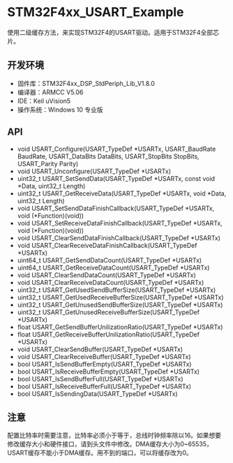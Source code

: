 # STM32F4xx_USART_Example

使用二级缓存方法，来实现STM32F4的USART驱动。适用于STM32F4全部芯片。

## 开发环境

* 固件库：STM32F4xx_DSP_StdPeriph_Lib_V1.8.0
* 编译器：ARMCC V5.06
* IDE：Keil uVision5
* 操作系统：Windows 10 专业版

## API

* void USART_Configure(USART_TypeDef *USARTx, USART_BaudRate BaudRate, USART_DataBits DataBits, USART_StopBits StopBits, USART_Parity Parity)
* void USART_Unconfigure(USART_TypeDef *USARTx)
* uint32_t USART_SetSendData(USART_TypeDef *USARTx, const void *Data, uint32_t Length)
* uint32_t USART_GetReceiveData(USART_TypeDef *USARTx, void *Data, uint32_t Length)
* void USART_SetSendDataFinishCallback(USART_TypeDef *USARTx, void (*Function)(void))
* void USART_SetReceiveDataFinishCallback(USART_TypeDef *USARTx, void (*Function)(void))
* void USART_ClearSendDataFinishCallback(USART_TypeDef *USARTx)
* void USART_ClearReceiveDataFinishCallback(USART_TypeDef *USARTx)
* uint64_t USART_GetSendDataCount(USART_TypeDef *USARTx)
* uint64_t USART_GetReceiveDataCount(USART_TypeDef *USARTx)
* void USART_ClearSendDataCount(USART_TypeDef *USARTx)
* void USART_ClearReceiveDataCount(USART_TypeDef *USARTx)
* uint32_t USART_GetUsedSendBufferSize(USART_TypeDef *USARTx)
* uint32_t USART_GetUsedReceiveBufferSize(USART_TypeDef *USARTx)
* uint32_t USART_GetUnusedSendBufferSize(USART_TypeDef *USARTx)
* uint32_t USART_GetUnusedReceiveBufferSize(USART_TypeDef *USARTx)
* float USART_GetSendBufferUnilizationRatio(USART_TypeDef *USARTx)
* float USART_GetReceiveBufferUnilizationRatio(USART_TypeDef *USARTx)
* void USART_ClearSendBuffer(USART_TypeDef *USARTx)
* void USART_ClearReceiveBuffer(USART_TypeDef *USARTx)
* bool USART_IsSendBufferEmpty(USART_TypeDef *USARTx)
* bool USART_IsReceiveBufferEmpty(USART_TypeDef *USARTx)
* bool USART_IsSendBufferFull(USART_TypeDef *USARTx)
* bool USART_IsReceiveBufferFull(USART_TypeDef *USARTx)
* bool USART_IsSendingData(USART_TypeDef *USARTx)

## 注意

配置比特率时需要注意，比特率必须小于等于，总线时钟频率除以16。如果想要修改缓存大小和硬件接口，请到头文件中修改。DMA缓存大小为0~65535，USART缓存不能小于DMA缓存。用不到的端口，可以将缓存改为0。
